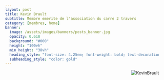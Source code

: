 ```yaml
---
layout: post
title: Kevin Brault
subtitle: Membre emerite de l'association du carre 2 travers
category: [membres, home]
banner:
  image: /assets/images/banners/posts_banner.jpg
  opacity: 0.618
  background: "#000"
  height: "100vh"
  min_height: "38vh"
  heading_style: "font-size: 4.25em; font-weight: bold; text-decoration: underline"
  subheading_style: "color: gold"
---
```


<img src="{{site.baseurl | prepend: site.url}}assets/images/members/Placeholder.jpg" alt="KevinBrault" style="float: right; width: auto; height: auto;"/>


























